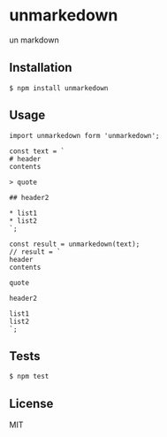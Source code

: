 # unmarkedown

un markdown

## Installation

```
$ npm install unmarkedown
```

## Usage

```
import unmarkedown form 'unmarkedown';

const text = `
# header
contents

> quote

## header2

* list1
* list2
`;

const result = unmarkedown(text);
// result = `
header
contents

quote

header2

list1
list2
`;
```

## Tests

```
$ npm test
```

## License
MIT
